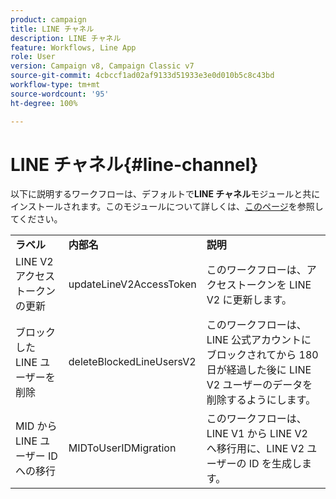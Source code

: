 ```yaml
---
product: campaign
title: LINE チャネル
description: LINE チャネル
feature: Workflows, Line App
role: User
version: Campaign v8, Campaign Classic v7
source-git-commit: 4cbccf1ad02af9133d51933e3e0d010b5c8c43bd
workflow-type: tm+mt
source-wordcount: '95'
ht-degree: 100%

---
```



# LINE チャネル{#line-channel}

以下に説明するワークフローは、デフォルトで&#x200B;**LINE チャネル**&#x200B;モジュールと共にインストールされます。このモジュールについて詳しくは、[このページ](../../v8/send/line.md)を参照してください。

<table> 
 <tbody> 
  <tr> 
   <td> <strong>ラベル</strong><br /> </td> 
   <td> <strong>内部名</strong><br /> </td> 
   <td> <strong>説明</strong><br /> </td> 
  </tr> 
  <tr> 
   <td> <span class="uicontrol">LINE V2 アクセストークンの更新</span> <br /> </td> 
   <td> <span class="uicontrol">updateLineV2AccessToken</span> <br /> </td> 
   <td> このワークフローは、アクセストークンを LINE V2 に更新します。<br /> </td> 
  </tr> 
  <tr> 
   <td> <span class="uicontrol">ブロックした LINE ユーザーを削除</span> <br /> </td> 
   <td> <span class="uicontrol">deleteBlockedLineUsersV2</span> <br /> </td> 
   <td> このワークフローは、LINE 公式アカウントにブロックされてから 180 日が経過した後に LINE V2 ユーザーのデータを削除するようにします。<br /> </td> 
  </tr> 
  <tr> 
   <td> <span class="uicontrol">MID から LINE ユーザー ID への移行</span> <br /> </td> 
   <td> <span class="uicontrol">MIDToUserIDMigration</span> <br /> </td> 
   <td> このワークフローは、LINE V1 から LINE V2 へ移行用に、LINE V2 ユーザーの ID を生成します。<br /> </td> 
  </tr> 
 </tbody> 
</table>

